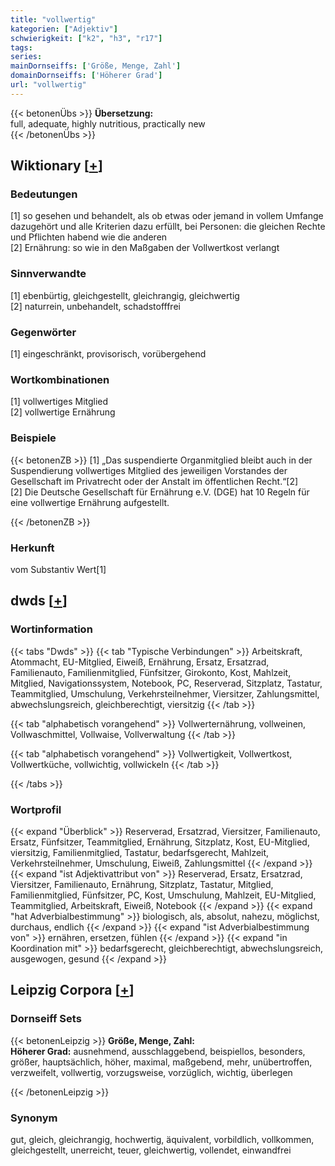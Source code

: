 ```yaml
---
title: "vollwertig"
kategorien: ["Adjektiv"]
schwierigkeit: ["k2", "h3", "r17"]
tags:
series:
mainDornseiffs: ['Größe, Menge, Zahl']
domainDornseiffs: ['Höherer Grad']
url: "vollwertig"
---
```


{{< betonenÜbs >}}
**Übersetzung:**  
full, adequate, highly nutritious, practically new  
{{< /betonenÜbs >}}

## Wiktionary [[+](https://de.wiktionary.org/wiki/vollwertig)]

### Bedeutungen
[1] so gesehen und behandelt, als ob etwas oder jemand in vollem Umfange dazugehört und alle Kriterien dazu erfüllt, bei Personen: die gleichen Rechte und Pflichten habend wie die anderen  
[2] Ernährung: so wie in den Maßgaben der Vollwertkost verlangt  

### Sinnverwandte
[1] ebenbürtig, gleichgestellt, gleichrangig, gleichwertig  
[2] naturrein, unbehandelt, schadstofffrei  

### Gegenwörter
[1] eingeschränkt, provisorisch, vorübergehend  

### Wortkombinationen
[1] vollwertiges Mitglied  
[2] vollwertige Ernährung  

### Beispiele
{{< betonenZB >}}
[1] „Das suspendierte Organmitglied bleibt auch in der Suspendierung vollwertiges Mitglied des jeweiligen Vorstandes der Gesellschaft im Privatrecht oder der Anstalt im öffentlichen Recht.“[2]  
[2] Die Deutsche Gesellschaft für Ernährung e.V. (DGE) hat 10 Regeln für eine vollwertige Ernährung aufgestellt.  

{{< /betonenZB >}}
### Herkunft
vom Substantiv Wert[1]  



## dwds [[+](https://www.dwds.de/wb/vollwertig)]

### Wortinformation
{{< tabs "Dwds" >}}
{{< tab "Typische Verbindungen" >}}
Arbeitskraft, Atommacht, EU-Mitglied, Eiweiß, Ernährung, Ersatz, Ersatzrad, Familienauto, Familienmitglied, Fünfsitzer, Girokonto, Kost, Mahlzeit, Mitglied, Navigationssystem, Notebook, PC, Reserverad, Sitzplatz, Tastatur, Teammitglied, Umschulung, Verkehrsteilnehmer, Viersitzer, Zahlungsmittel, abwechslungsreich, gleichberechtigt, viersitzig
{{< /tab >}}

{{< tab "alphabetisch vorangehend" >}}
Vollwerternährung, vollweinen, Vollwaschmittel, Vollwaise, Vollverwaltung
{{< /tab >}}

{{< tab "alphabetisch vorangehend" >}}
Vollwertigkeit, Vollwertkost, Vollwertküche, vollwichtig, vollwickeln
{{< /tab >}}

{{< /tabs >}}

### Wortprofil
{{< expand "Überblick" >}} Reserverad, Ersatzrad, Viersitzer, Familienauto, Ersatz, Fünfsitzer, Teammitglied, Ernährung, Sitzplatz, Kost, EU-Mitglied, viersitzig, Familienmitglied, Tastatur, bedarfsgerecht, Mahlzeit, Verkehrsteilnehmer, Umschulung, Eiweiß, Zahlungsmittel {{< /expand >}}
{{< expand "ist Adjektivattribut von" >}} Reserverad, Ersatz, Ersatzrad, Viersitzer, Familienauto, Ernährung, Sitzplatz, Tastatur, Mitglied, Familienmitglied, Fünfsitzer, PC, Kost, Umschulung, Mahlzeit, EU-Mitglied, Teammitglied, Arbeitskraft, Eiweiß, Notebook {{< /expand >}}
{{< expand "hat Adverbialbestimmung" >}} biologisch, als, absolut, nahezu, möglichst, durchaus, endlich {{< /expand >}}
{{< expand "ist Adverbialbestimmung von" >}} ernähren, ersetzen, fühlen {{< /expand >}}
{{< expand "in Koordination mit" >}} bedarfsgerecht, gleichberechtigt, abwechslungsreich, ausgewogen, gesund {{< /expand >}}

## Leipzig Corpora [[+](https://corpora.uni-leipzig.de/en/res?word=vollwertig&corpusId=deu_newscrawl-public_2018)]

### Dornseiff Sets
{{< betonenLeipzig >}}
**Größe, Menge, Zahl:**  
**Höherer Grad:** ausnehmend, ausschlaggebend, beispiellos, besonders, größer, hauptsächlich, höher, maximal, maßgebend, mehr, unübertroffen, verzweifelt, vollwertig, vorzugsweise, vorzüglich, wichtig, überlegen  

{{< /betonenLeipzig >}}

### Synonym
gut, gleich, gleichrangig, hochwertig, äquivalent, vorbildlich, vollkommen, gleichgestellt, unerreicht, teuer, gleichwertig, vollendet, einwandfrei

